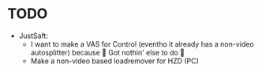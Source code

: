 # TODO

 - JustSaft:
   - I want to make a VAS for Control (eventho it already has a non-video autosplitter) because 🎵 Got nothin' else to do 🎵
   - Make a non-video based loadremover for HZD (PC)